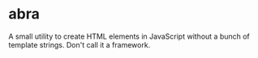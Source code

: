 # abra
A small utility to create HTML elements in JavaScript without a bunch of template strings. Don't call it a framework.
